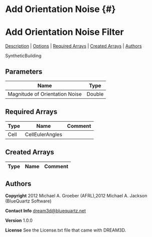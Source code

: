 
Add Orientation Noise {#}
======
<h1 class="pHeading1">Add Orientation Noise Filter</h1>
<p class="pCellBody">
<a href="../SyntheticBuildingFilters/AddOrientationNoise.html#wp2">Description</a>
| <a href="../SyntheticBuildingFilters/AddOrientationNoise.html#wp3">Options</a>
| <a href="../SyntheticBuildingFilters/AddOrientationNoise.html#wp4">Required Arrays</a>
| <a href="../SyntheticBuildingFilters/AddOrientationNoise.html#wp5">Created Arrays</a>
| <a href="../SyntheticBuildingFilters/AddOrientationNoise.html#wp1">Authors</a> 

SyntheticBuilding


## Parameters ##

| Name | Type |
|------|------|
| Magnitude of Orientation Noise | Double |

## Required Arrays ##

| Type | Name | Comment |
|------|------|---------|
| Cell | CellEulerAngles |  |

## Created Arrays ##

| Type | Name | Comment |
|------|------|---------|

## Authors ##

**Copyright** 2012 Michael A. Groeber (AFRL),2012 Michael A. Jackson (BlueQuartz Software)

**Contact Info** dream3d@bluequartz.net

**Version** 1.0.0

**License**  See the License.txt file that came with DREAM3D.



